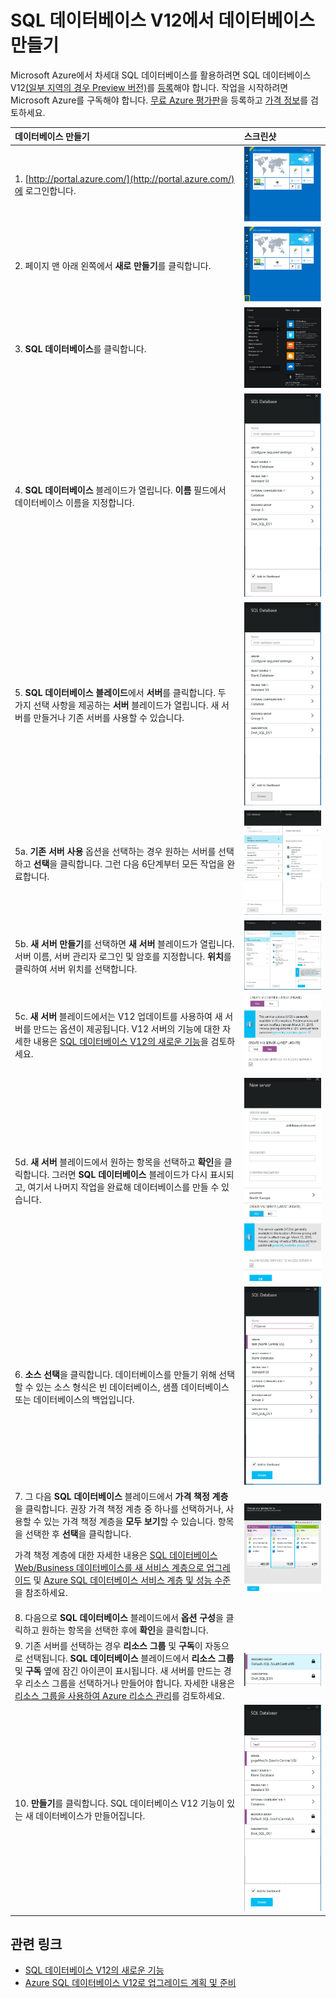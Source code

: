 <properties 
	pageTitle="SQL 데이터베이스 업데이트 V12에서 데이터베이스 만들기" 
	description="Azure SQL 데이터베이스 업데이트 V12에서 데이터베이스를 만드는 방법을 보여줍니다." 
	services="sql-database" 
	documentationCenter="" 
	authors="sonalmm" 
	manager="jeffreyg" 
	editor=""/>

<tags 
	ms.service="sql-database" 
	ms.devlang="na" 
	ms.topic="article" 
	ms.tgt_pltfrm="na" 
	ms.workload="data-management" 
	ms.date="04/28/2015" 
	ms.author="sonalm"/>


# SQL 데이터베이스 V12에서 데이터베이스 만들기


<!--
True author is: authors="sonalmm" , ms.author="sonalm".
-->


Microsoft Azure에서 차세대 SQL 데이터베이스를 활용하려면 SQL 데이터베이스 V12[(일부 지역의 경우 Preview 버전)](sql-database-v12-whats-new.md#V12AzureSqlDbPreviewGaTable)를 [등록](https://portal.azure.com)해야 합니다. 작업을 시작하려면 Microsoft Azure를 구독해야 합니다. [무료 Azure 평가판](http://azure.microsoft.com/pricing/free-trial)을 등록하고 [가격 정보](http://azure.microsoft.com/pricing/details/sql-database)를 검토하세요.


| 데이터베이스 만들기 | 스크린샷 |
| :--- | :--- |
| 1. [http://portal.azure.com/](http://portal.azure.com/)에 로그인합니다. | ![새 Azure 포털][1] |
| 2. 페이지 맨 아래 왼쪽에서 **새로 만들기**를 클릭합니다. | ![새 서비스 시작][2]|
| 3. **SQL 데이터베이스**를 클릭합니다.| ![선택할 수 있는 다양한 서비스][3] |
| 4. **SQL 데이터베이스** 블레이드가 열립니다. **이름** 필드에서 데이터베이스 이름을 지정합니다. | ![데이터베이스 이름 지정][4] |
| 5. **SQL 데이터베이스 블레이드**에서 **서버**를 클릭합니다. 두 가지 선택 사항을 제공하는 **서버** 블레이드가 열립니다. 새 서버를 만들거나 기존 서버를 사용할 수 있습니다.| ![서버 유형 선택][4] |
|5a. **기존 서버 사용** 옵션을 선택하는 경우 원하는 서버를 선택하고 **선택**을 클릭합니다. 그런 다음 6단계부터 모든 작업을 완료합니다.| ![목록에서 서버 선택][5]| 
|5b. **새 서버 만들기**를 선택하면 **새 서버** 블레이드가 열립니다. 서버 이름, 서버 관리자 로그인 및 암호를 지정합니다. **위치**를 클릭하여 서버 위치를 선택합니다. | ![새 서버 옵션 만들기 완료][9]| 
|5c. **새 서버** 블레이드에서는 V12 업데이트를 사용하여 새 서버를 만드는 옵션이 제공됩니다. V12 서버의 기능에 대한 자세한 내용은 [SQL 데이터베이스 V12의 새로운 기능](sql-database-v12-whats-new.md)을 검토하세요.| ![V12 서버 선택][6]|
|5d. **새 서버** 블레이드에서 원하는 항목을 선택하고 **확인**을 클릭합니다. 그러면 **SQL 데이터베이스** 블레이드가 다시 표시되고, 여기서 나머지 작업을 완료해 데이터베이스를 만들 수 있습니다. | ![새 서버 블레이드 작업 완료][8]|
|6. **소스 선택**을 클릭합니다. 데이터베이스를 만들기 위해 선택할 수 있는 소스 형식은 빈 데이터베이스, 샘플 데이터베이스 또는 데이터베이스의 백업입니다.| ![데이터베이스의 소스 선택][10]|
|7. 그 다음 **SQL 데이터베이스** 블레이드에서 **가격 책정 계층**을 클릭합니다. 권장 가격 책정 계층 중 하나를 선택하거나, 사용할 수 있는 가격 책정 계층을 **모두 보기**할 수 있습니다. 항목을 선택한 후 **선택**을 클릭합니다. <p> 가격 책정 계층에 대한 자세한 내용은 [SQL 데이터베이스 Web/Business 데이터베이스를 새 서비스 계층으로 업그레이드](./sql-database-upgrade-new-service-tiers/) 및 [Azure SQL 데이터베이스 서비스 계층 및 성능 수준](http://msdn.microsoft.com/library/azure/dn741336.aspx)을 참조하세요. |![가격 책정 계층 선택][7]
| 8. 다음으로 **SQL 데이터베이스** 블레이드에서 **옵션 구성**을 클릭하고 원하는 항목을 선택한 후에 **확인**을 클릭합니다. 
| 9. 기존 서버를 선택하는 경우 **리소스 그룹** 및 **구독**이 자동으로 선택됩니다. **SQL 데이터베이스** 블레이드에서 **리소스 그룹** 및 **구독** 옆에 잠긴 아이콘이 표시됩니다. 새 서버를 만드는 경우 리소스 그룹을 선택하거나 만들어야 합니다. 자세한 내용은 [리소스 그룹을 사용하여 Azure 리소스 관리](resource-group-overview.md)를 검토하세요.|![리소스 그룹 지정][11]
| 10. **만들기**를 클릭합니다. SQL 데이터베이스 V12 기능이 있는 새 데이터베이스가 만들어집니다. |![새 데이터베이스 만들기][12]

## 관련 링크

- [SQL 데이터베이스 V12의 새로운 기능](sql-database-v12-whats-new.md)
- [Azure SQL 데이터베이스 V12로 업그레이드 계획 및 준비](sql-database-v12-plan-prepare-upgrade.md)

<!--Image references-->
[1]: ./media/sql-database-create/firstscreenportal.png
[2]: ./media/sql-database-create/new.png
[3]: ./media/sql-database-create/sqldatabase.png
[4]: ./media/sql-database-create/databasename.png
[5]: ./media/sql-database-create/useexistingserver.PNG
[6]: ./media/sql-database-create/v12server.PNG
[7]: ./media/sql-database-create/pricingtierdetails.png
[8]: ./media/sql-database-create/finishnewserverblade.png
[9]: ./media/sql-database-create/createnewserver.png
[10]: ./media/sql-database-create/selectsource.png
[11]: ./media/sql-database-create/resourcegroup.png
[12]: ./media/sql-database-create/create.png

<!---HONumber=58--> 